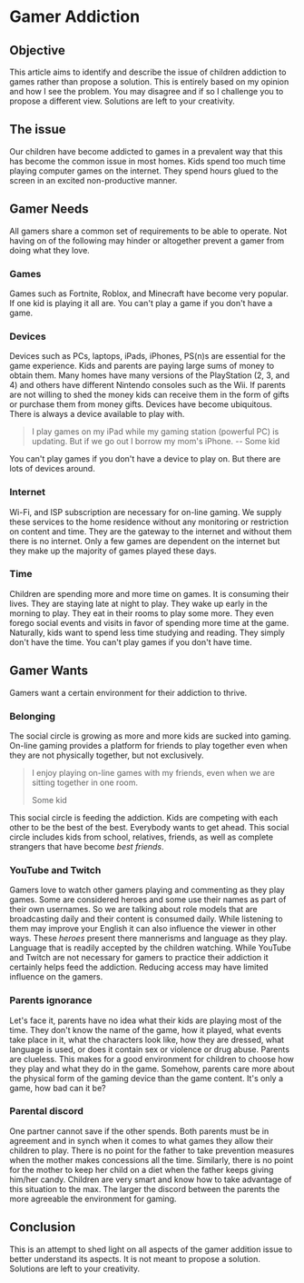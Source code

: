 # Gamer Addiction

## Objective

This article aims to identify and describe the issue of children addiction to games rather than propose a solution. This is entirely based on my opinion and how I see the problem. You may disagree and if so I challenge you to propose a different view. Solutions are left to your creativity.

## The issue

Our children have become addicted to games in a prevalent way that this has become the common issue in most homes. Kids spend too much time playing computer games on the internet. They spend hours glued to the screen in an excited non-productive manner.

## Gamer Needs

All gamers share a common set of requirements to be able to operate. Not having on of the following may hinder or altogether prevent a gamer from doing what they love.

### Games

Games such as Fortnite, Roblox, and Minecraft have become very popular. If one kid is playing it all are.
You can't play a game if you don't have a game.

### Devices

Devices such as PCs, laptops, iPads, iPhones, PS(n)s are essential for the game experience. Kids and parents are paying large sums of money to obtain them. Many homes have many versions of the PlayStation (2, 3, and 4) and others have different Nintendo consoles such as the Wii. If parents are not willing to shed the money kids can receive them in the form of gifts or purchase them from money gifts.
Devices have become ubiquitous. There is always a device available to play with.

> I play games on my iPad while my gaming station (powerful PC) is updating. But if we go out I borrow my mom's iPhone. -- Some kid

You can't play games if you don't have a device to play on. But there are lots of devices around.

### Internet

Wi-Fi, and ISP subscription are necessary for on-line gaming. We supply these services to the home residence without any monitoring or restriction on content and time. They are the gateway to the internet and without them there is no internet.
Only a few games are dependent on the internet but they make up the majority of games played these days.

### Time

Children are spending more and more time on games. It is consuming their lives. They are staying late at night to play. They wake up early in the morning to play. They eat in their rooms to play some more. They even forego social events and visits in favor of spending more time at the game. Naturally, kids want to spend less time studying and reading. They simply don't have the time.
You can't play games if you don't have time.

## Gamer Wants

Gamers want a certain environment for their addiction to thrive.

### Belonging

The social circle is growing as more and more kids are sucked into gaming. On-line gaming provides a platform for friends to play together even when they are not physically together, but not exclusively.

> I enjoy playing on-line games with my friends, even when we are sitting together in one room.
>
> Some kid

This social circle is feeding the addiction. Kids are competing with each other to be the best of the best. Everybody wants to get ahead. This social circle includes kids from school, relatives, friends, as well as complete strangers that have become _best friends_.

### YouTube and Twitch

Gamers love to watch other gamers playing and commenting as they play games. Some are considered heroes and some use their names as part of their own usernames. So we are talking about role models that are broadcasting daily and their content is consumed daily. While listening to them may improve your English it can also influence the viewer in other ways. These _heroes_ present there mannerisms and language as they play. Language that is readily accepted by the children watching.
While YouTube and Twitch are not necessary for gamers to practice their addiction it certainly helps feed the addiction. Reducing access may have limited influence on the gamers.

### Parents ignorance

Let's face it, parents have no idea what their kids are playing most of the time. They don't know the name of the game, how it played, what events take place in it, what the characters look like, how they are dressed, what language is used, or does it contain sex or violence or drug abuse. Parents are clueless. This makes for a good environment for children to choose how they play and what they do in the game.
Somehow, parents care more about the physical form of the gaming device than the game content. It's only a game, how bad can it be?

### Parental discord

One partner cannot save if the other spends. Both parents must be in agreement and in synch when it comes to what games they allow their children to play. There is no point for the father to take prevention measures when the mother makes concessions all the time. Similarly, there is no point for the mother to keep her child on a diet when the father keeps giving him/her candy. Children are very smart and know how to take advantage of this situation to the max.
The larger the discord between the parents the more agreeable the environment for gaming.

## Conclusion

This is an attempt to shed light on all aspects of the gamer addition issue to better understand its aspects. It is not meant to propose a solution. Solutions are left to your creativity.
